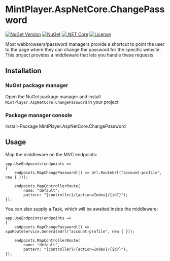 # MintPlayer.AspNetCore.ChangePassword
[![NuGet Version](https://img.shields.io/nuget/v/MintPlayer.AspNetCore.ChangePassword.svg?style=flat)](https://www.nuget.org/packages/MintPlayer.AspNetCore.ChangePassword)
[![NuGet](https://img.shields.io/nuget/dt/MintPlayer.AspNetCore.ChangePassword.svg?style=flat)](https://www.nuget.org/packages/MintPlayer.AspNetCore.ChangePassword)
[![.NET Core](https://github.com/MintPlayer/MintPlayer.AspNetCore.ChangePassword/actions/workflows/publish-master.yml/badge.svg)](https://github.com/MintPlayer/MintPlayer.AspNetCore.ChangePassword/actions/workflows/publish-master.yml)
[![License](https://img.shields.io/badge/License-Apache%202.0-green.svg)](https://opensource.org/licenses/Apache-2.0)

Most webbrowsers/password managers provide a shortcut to point the user to the page where they can change the password for the specific website.
This project provides a middleware that lets you handle these requests.

## Installation
### NuGet package manager
Open the NuGet package manager and install `MintPlayer.AspNetCore.ChangePassword` in your project
### Package manager console
Install-Package MintPlayer.AspNetCore.ChangePassword

## Usage

Map the middleware on the MVC endpoints:

	app.UseEndpoints(endpoints =>
	{
		endpoints.MapChangePassword(() => Url.RouteUrl("account-profile", new { }));

		endpoints.MapControllerRoute(
			name: "default",
			pattern: "{controller}/{action=Index}/{id?}");
	});

You can also supply a Task, which will be awaited inside the middleware:

	app.UseEndpoints(endpoints =>
	{
		endpoints.MapChangePassword(() => spaRouteService.GenerateUrl("account-profile", new { }));

		endpoints.MapControllerRoute(
			name: "default",
			pattern: "{controller}/{action=Index}/{id?}");
	});

